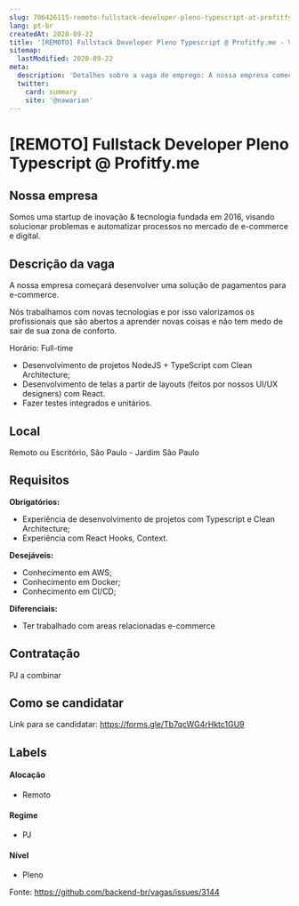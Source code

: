 ```yaml
---
slug: 706426115-remoto-fullstack-developer-pleno-typescript-at-profitfyme
lang: pt-br
createdAt: 2020-09-22
title: '[REMOTO] Fullstack Developer Pleno Typescript @ Profitfy.me - Vaga de Emprego'
sitemap:
  lastModified: 2020-09-22
meta:
  description: 'Detalhes sobre a vaga de emprego: A nossa empresa começará desenvolver uma solução de pagamentos para e-commerce. Nós trabalhamos com novas tecnologias e por isso valorizamos os profissionais que são abertos a aprender novas coisas e não tem medo de sair de sua zona de conforto. Horário: Full-time - Desenvolvimento de projetos NodeJS + TypeScript com Clean Architecture; - Desenvolvimento de telas a partir de layouts (feitos por nossos UI/UX designers) com React. - Fazer testes integrados e unitários.'
  twitter:
    card: summary
    site: '@nawarian'
---
```


# [REMOTO] Fullstack Developer Pleno Typescript @ Profitfy.me

## Nossa empresa

Somos uma startup de inovação & tecnologia fundada em
2016, visando solucionar problemas e automatizar processos
no mercado de e-commerce e digital.

## Descrição da vaga

A nossa empresa começará desenvolver uma solução de pagamentos para e-commerce.

Nós trabalhamos com novas tecnologias e por isso valorizamos os profissionais que são abertos a aprender novas coisas e não tem medo de sair de sua zona de conforto.

Horário: Full-time

- Desenvolvimento de projetos NodeJS + TypeScript com Clean Architecture;
- Desenvolvimento de telas a partir de layouts (feitos por nossos UI/UX designers) com React.
- Fazer testes integrados e unitários.

## Local

Remoto ou Escritório, São Paulo - Jardim São Paulo

## Requisitos

**Obrigatórios:**
- Experiência de desenvolvimento de projetos com Typescript e Clean Architecture;
- Experiência com React Hooks, Context.

**Desejáveis:**
- Conhecimento em AWS;
- Conhecimento em Docker;
- Conhecimento em CI/CD;

**Diferenciais:**
- Ter trabalhado com areas relacionadas e-commerce

## Contratação

PJ a combinar

## Como se candidatar

Link para se candidatar: https://forms.gle/Tb7qcWG4rHktc1GU9

## Labels
<!-- retire os labels que não fazem sentido à vaga -->

#### Alocação
- Remoto

#### Regime
- PJ

#### Nível
- Pleno




Fonte: https://github.com/backend-br/vagas/issues/3144